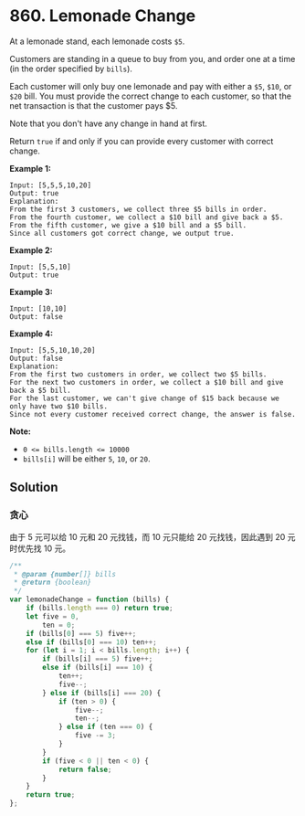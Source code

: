 # 860. Lemonade Change

At a lemonade stand, each lemonade costs `$5`.

Customers are standing in a queue to buy from you, and order one at a time (in the order specified by `bills`).

Each customer will only buy one lemonade and pay with either a `$5`, `$10`, or `$20` bill. You must provide the correct change to each customer, so that the net transaction is that the customer pays $5.

Note that you don't have any change in hand at first.

Return `true` if and only if you can provide every customer with correct change.

**Example 1:**

```
Input: [5,5,5,10,20]
Output: true
Explanation:
From the first 3 customers, we collect three $5 bills in order.
From the fourth customer, we collect a $10 bill and give back a $5.
From the fifth customer, we give a $10 bill and a $5 bill.
Since all customers got correct change, we output true.
```

**Example 2:**

```
Input: [5,5,10]
Output: true
```

**Example 3:**

```
Input: [10,10]
Output: false
```

**Example 4:**

```
Input: [5,5,10,10,20]
Output: false
Explanation:
From the first two customers in order, we collect two $5 bills.
For the next two customers in order, we collect a $10 bill and give back a $5 bill.
For the last customer, we can't give change of $15 back because we only have two $10 bills.
Since not every customer received correct change, the answer is false.
```

**Note:**

-   `0 <= bills.length <= 10000`
-   `bills[i]` will be either `5`, `10`, or `20`.

## Solution

### 贪心

由于 5 元可以给 10 元和 20 元找钱，而 10 元只能给 20 元找钱，因此遇到 20 元时优先找 10 元。

```javascript
/**
 * @param {number[]} bills
 * @return {boolean}
 */
var lemonadeChange = function (bills) {
    if (bills.length === 0) return true;
    let five = 0,
        ten = 0;
    if (bills[0] === 5) five++;
    else if (bills[0] === 10) ten++;
    for (let i = 1; i < bills.length; i++) {
        if (bills[i] === 5) five++;
        else if (bills[i] === 10) {
            ten++;
            five--;
        } else if (bills[i] === 20) {
            if (ten > 0) {
                five--;
                ten--;
            } else if (ten === 0) {
                five -= 3;
            }
        }
        if (five < 0 || ten < 0) {
            return false;
        }
    }
    return true;
};
```
